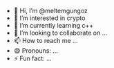 - 👋 Hi, I’m @meltemgungoz
- 👀 I’m interested in crypto
- 🌱 I’m currently learning c++
- 💞️ I’m looking to collaborate on ...
- 📫 How to reach me ...
- 😄 Pronouns: ...
- ⚡ Fun fact: ...

<!---
meltemgungoz/meltemgungoz is a ✨ special ✨ repository because its `README.md` (this file) appears on your GitHub profile.
You can click the Preview link to take a look at your changes.
--->
